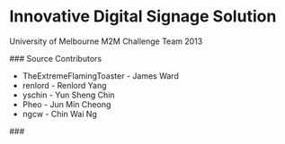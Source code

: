 Innovative Digital Signage Solution
=========

University of Melbourne M2M Challenge Team 2013

<p>
### Source Contributors
<ul>
<li>TheExtremeFlamingToaster - James Ward </li>
<li>renlord - Renlord Yang </li> 
<li>yschin - Yun Sheng Chin </li>
<li>Pheo - Jun Min Cheong </li>
<li>ngcw - Chin Wai Ng </li>
</ul>

<p> 
### 
